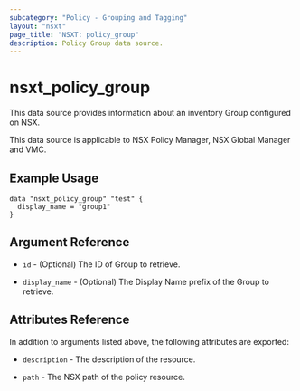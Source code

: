 ```yaml
---
subcategory: "Policy - Grouping and Tagging"
layout: "nsxt"
page_title: "NSXT: policy_group"
description: Policy Group data source.
---
```


# nsxt_policy_group

This data source provides information about an inventory Group configured on NSX.

This data source is applicable to NSX Policy Manager, NSX Global Manager and VMC.

## Example Usage

```hcl
data "nsxt_policy_group" "test" {
  display_name = "group1"
}
```

## Argument Reference

* `id` - (Optional) The ID of Group to retrieve.

* `display_name` - (Optional) The Display Name prefix of the Group to retrieve.

## Attributes Reference

In addition to arguments listed above, the following attributes are exported:

* `description` - The description of the resource.

* `path` - The NSX path of the policy resource.

